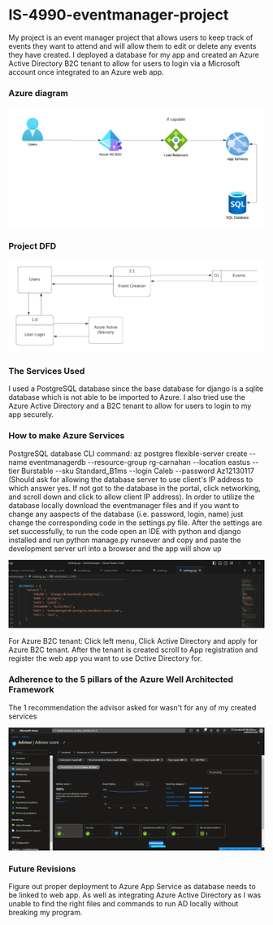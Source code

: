 # IS-4990-eventmanager-project
My project is an event manager project that allows users to keep track of events they want to attend and will allow them to edit or delete any events they have created. I deployed a database for my app and created an Azure Active Directory B2C tenant to allow for users to login via a Microsoft account once integrated to an Azure web app.

### Azure diagram
![image describing Azure services intended for use](./images/LucidchartAzDiagram.png)

### Project DFD

![image of project DFD](./images/DFD.png)

### The Services Used
I used a PostgreSQL database since the base database for django is a sqlite database which is not able to be imported to Azure. I also tried use the Azure Active Directory and a B2C tenant to allow for users to login to my app securely.

### How to make Azure Services
PostgreSQL database CLI command: az postgres flexible-server create --name eventmanagerdb --resource-group rg-carnahan --location eastus --tier Burstable --sku Standard_B1ms --login Caleb --password Az12130117 (Should ask for allowing the database server to use client's IP address to which answer yes. If not got to the database in the portal, click networking, and scroll down and click to allow client IP address). In order to utilize the database locally download the eventmanager files and if you want to change any aaspects of the database (i.e. password, login, name) just change the corresponding code in the settings.py file. After the settings are set successfully, to run the code open an IDE with python and django installed and run python manage.py runsever and copy and paste the development server url into a browser and the app will show up

![image of django database code](./images/DatabaseCode.png)

For Azure B2C tenant: Click left menu, Click Active Directory and apply for Azure B2C tenant. After the tenant is created scroll to App registration and register the web app you want to use Dctive Directory for. 

### Adherence to the 5 pillars of the Azure Well Architected Framework
The 1 recommendation the advisor asked for wasn't for any of my created services

![image of Advisor recommendations](./images/AzureAdvisor.png)

### Future Revisions
Figure out proper deployment to Azure App Service as database needs to be linked to web app. As well as integrating Azure Active Directory as I was unable to find the right files and commands to run AD locally without breaking my program.
